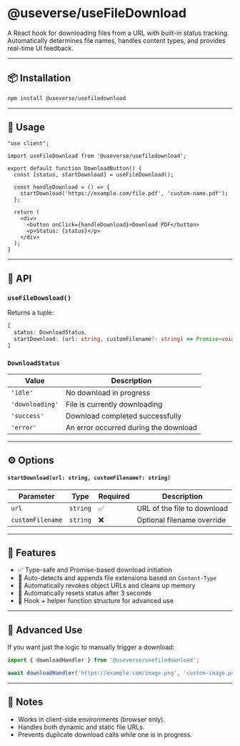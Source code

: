 # @useverse/useFileDownload

A React hook for downloading files from a URL with built-in status tracking. Automatically determines file names, handles content types, and provides real-time UI feedback.

---

## 📦 Installation

```bash
npm install @useverse/usefiledownload
````

---

## 🚀 Usage

```tsx
"use client";

import useFileDownload from '@useverse/usefiledownload';

export default function DownloadButton() {
  const [status, startDownload] = useFileDownload();

  const handleDownload = () => {
    startDownload('https://example.com/file.pdf', 'custom-name.pdf');
  };

  return (
    <div>
      <button onClick={handleDownload}>Download PDF</button>
      <p>Status: {status}</p>
    </div>
  );
}
```

---

## 📁 API

### `useFileDownload()`

Returns a tuple:

```ts
[
  status: DownloadStatus,
  startDownload: (url: string, customFilename?: string) => Promise<void>
]
```

### `DownloadStatus`

| Value           | Description                           |
| --------------- | ------------------------------------- |
| `'idle'`        | No download in progress               |
| `'downloading'` | File is currently downloading         |
| `'success'`     | Download completed successfully       |
| `'error'`       | An error occurred during the download |

---

## ⚙️ Options

#### `startDownload(url: string, customFilename?: string)`

| Parameter        | Type     | Required | Description                 |
| ---------------- | -------- | -------- | --------------------------- |
| `url`            | `string` | ✅        | URL of the file to download |
| `customFilename` | `string` | ❌        | Optional filename override  |

---

## 🧠 Features

* ✅ Type-safe and Promise-based download initiation
* 📄 Auto-detects and appends file extensions based on `Content-Type`
* 🧹 Automatically revokes object URLs and cleans up memory
* 🔄 Automatically resets status after 3 seconds
* 🧪 Hook + helper function structure for advanced use

---

## 🧰 Advanced Use

If you want just the logic to manually trigger a download:

```ts
import { downloadHandler } from '@useverse/usefiledownload';

await downloadHandler('https://example.com/image.png', 'custom-image.png');
```

---

## 📌 Notes

* Works in client-side environments (browser only).
* Handles both dynamic and static file URLs.
* Prevents duplicate download calls while one is in progress.

